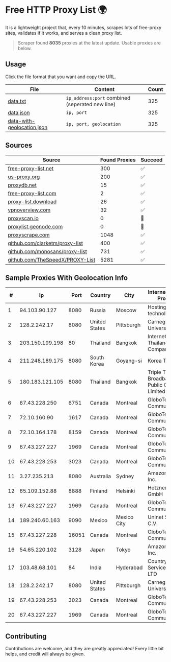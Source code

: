 
# Free HTTP Proxy List 🌍

It is a lightweight project that, every 10 minutes, scrapes lots of free-proxy sites, validates if it works, and serves a clean proxy list.


> Scraper found **8035** proxies at the latest update. Usable proxies are below.

## Usage

Click the file format that you want and copy the URL.


|File|Content|Count|
|----|-------|-----|
|[data.txt](https://raw.githubusercontent.com/themiralay/Proxy-List-World/master/data.txt)|`ip_address:port` combined (seperated new line)|325|
|[data.json](https://raw.githubusercontent.com/themiralay/Proxy-List-World/master/data.json)|`ip, port`|325|
|[data-with-geolocation.json](https://raw.githubusercontent.com/themiralay/Proxy-List-World/master/data-with-geolocation.json)|`ip, port, geolocation`|325|

## Sources

|Source|Found Proxies|Succeed|
|------|-------------|-------|
|[free-proxy-list.net](https://free-proxy-list.net)|300|✅|
|[us-proxy.org](https://www.us-proxy.org)|200|✅|
|[proxydb.net](http://proxydb.net)|15|✅|
|[free-proxy-list.com](https://free-proxy-list.com/?page=&port=&type%5B%5D=http&type%5B%5D=https&up_time=0&search=Search)|2|✅|
|[proxy-list.download](https://www.proxy-list.download/HTTP)|26|✅|
|[vpnoverview.com](https://vpnoverview.com/privacy/anonymous-browsing/free-proxy-servers)|32|✅|
|[proxyscan.io](https://www.proxyscan.io)|0|🚫|
|[proxylist.geonode.com](https://proxylist.geonode.com/api/proxy-list?limit=300&page=1&sort_by=lastChecked&sort_type=desc&protocols=http,https)|0|🚫|
|[proxyscrape.com](https://api.proxyscrape.com/v2/?request=displayproxies&protocol=http&timeout=10000&country=all&ssl=all&anonymity=all)|1048|✅|
|[github.com/clarketm/proxy-list](https://raw.githubusercontent.com/clarketm/proxy-list/master/proxy-list-raw.txt)|400|✅|
|[github.com/monosans/proxy-list](https://raw.githubusercontent.com/monosans/proxy-list/main/proxies/http.txt)|731|✅|
|[github.com/TheSpeedX/PROXY-List](https://raw.githubusercontent.com/TheSpeedX/PROXY-List/master/http.txt)|5281|✅|


## Sample Proxies With Geolocation Info

|#|Ip|Port|Country|City|Internet Service Provider|
|-|--|----|-------|----|-------------------------|
|1|94.103.90.127|8080|Russia|Moscow|Hosting technology LTD|
|2|128.2.242.17|8080|United States|Pittsburgh|Carnegie Mellon University|
|3|203.150.199.198|80|Thailand|Bangkok|Internet Thailand Company Ltd.|
|4|211.248.189.175|8080|South Korea|Goyang-si|Korea Telecom|
|5|180.183.121.105|8080|Thailand|Bangkok|Triple T Broadband Public Company Limited|
|6|67.43.228.250|6751|Canada|Montreal|GloboTech Communications|
|7|72.10.160.90|1617|Canada|Montreal|GloboTech Communications|
|8|72.10.164.178|8159|Canada|Montreal|GloboTech Communications|
|9|67.43.227.227|1969|Canada|Montreal|GloboTech Communications|
|10|67.43.228.253|3023|Canada|Montreal|GloboTech Communications|
|11|3.27.235.213|8080|Australia|Sydney|Amazon.com, Inc.|
|12|65.109.152.88|8888|Finland|Helsinki|Hetzner Online GmbH|
|13|67.43.227.227|1969|Canada|Montreal|GloboTech Communications|
|14|189.240.60.163|9090|Mexico|Mexico City|Uninet S.A. de C.V.|
|15|67.43.227.228|16051|Canada|Montreal|GloboTech Communications|
|16|54.65.220.102|3128|Japan|Tokyo|Amazon.com, Inc.|
|17|103.48.68.101|84|India|Hyderabad|Country Online Services PVT LTD|
|18|128.2.242.17|8080|United States|Pittsburgh|Carnegie Mellon University|
|19|67.43.228.253|3023|Canada|Montreal|GloboTech Communications|
|20|67.43.227.227|1969|Canada|Montreal|GloboTech Communications|



## Contributing

Contributions are welcome, and they are greatly appreciated! Every
little bit helps, and credit will always be given.

